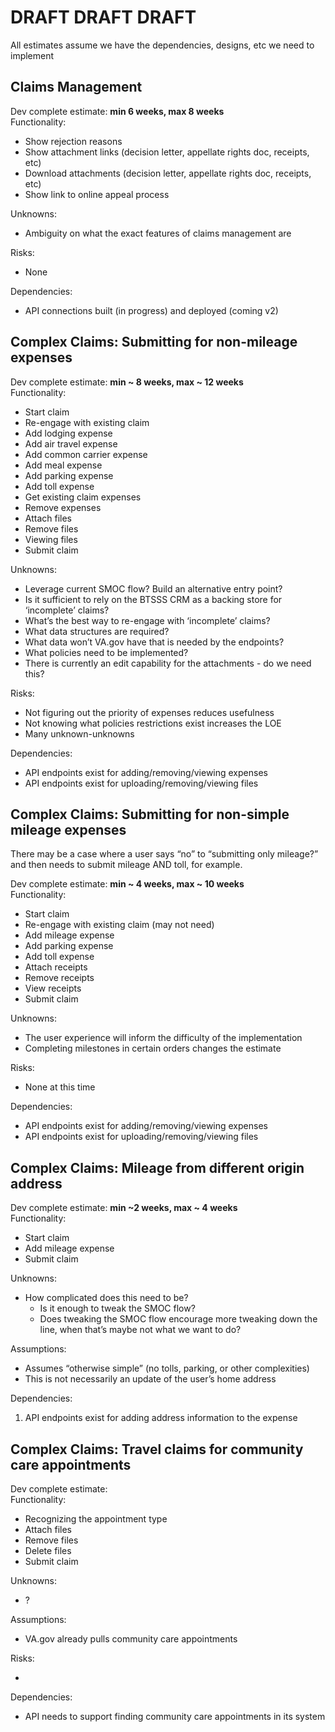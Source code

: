 # DRAFT DRAFT DRAFT

All estimates assume we have the dependencies, designs, etc we need to implement

## Claims Management

Dev complete estimate: **min 6 weeks, max 8 weeks**  
Functionality:

* Show rejection reasons  
* Show attachment links (decision letter, appellate rights doc, receipts, etc)  
* Download attachments (decision letter, appellate rights doc, receipts, etc)  
* Show link to online appeal process

Unknowns:

* Ambiguity on what the exact features of claims management are

Risks:

* None

Dependencies:

* API connections built (in progress) and deployed (coming v2)

## Complex Claims: Submitting for non-mileage expenses

Dev complete estimate: **min \~ 8 weeks, max \~ 12 weeks**  
Functionality:

* Start claim  
* Re-engage with existing claim  
* Add lodging expense  
* Add air travel expense  
* Add common carrier expense  
* Add meal expense  
* Add parking expense  
* Add toll expense  
* Get existing claim expenses  
* Remove expenses  
* Attach files  
* Remove files  
* Viewing files  
* Submit claim

Unknowns:

* Leverage current SMOC flow? Build an alternative entry point?  
* Is it sufficient to rely on the BTSSS CRM as a backing store for ‘incomplete’ claims?  
* What’s the best way to re-engage with ‘incomplete’ claims?  
* What data structures are required?   
* What data won’t VA.gov have that is needed by the endpoints?  
* What policies need to be implemented?  
* There is currently an edit capability for the attachments \- do we need this?

Risks:

* Not figuring out the priority of expenses reduces usefulness  
* Not knowing what policies restrictions exist increases the LOE  
* Many unknown-unknowns

Dependencies:

* API endpoints exist for adding/removing/viewing expenses  
* API endpoints exist for uploading/removing/viewing files

## Complex Claims: Submitting for non-simple mileage expenses

There may be a case where a user says “no” to “submitting only mileage?” and then needs to submit mileage AND toll, for example.

Dev complete estimate: **min \~ 4 weeks, max \~ 10 weeks**  
Functionality:

* Start claim  
* Re-engage with existing claim (may not need)  
* Add mileage expense  
* Add parking expense  
* Add toll expense  
* Attach receipts  
* Remove receipts  
* View receipts  
* Submit claim

Unknowns:

* The user experience will inform the difficulty of the implementation  
* Completing milestones in certain orders changes the estimate

Risks:

* None at this time

Dependencies:

* API endpoints exist for adding/removing/viewing expenses  
* API endpoints exist for uploading/removing/viewing files

## Complex Claims: Mileage from different origin address

Dev complete estimate: **min \~2 weeks, max \~ 4 weeks**  
Functionality:

* Start claim  
* Add mileage expense  
* Submit claim

Unknowns:

* How complicated does this need to be?  
  * Is it enough to tweak the SMOC flow?  
  * Does tweaking the SMOC flow encourage more tweaking down the line, when that’s maybe not what we want to do?

Assumptions:

* Assumes “otherwise simple” (no tolls, parking, or other complexities)  
* This is not necessarily an update of the user’s home address

Dependencies:

1. API endpoints exist for adding address information to the expense

## Complex Claims: Travel claims for community care appointments

Dev complete estimate:  
Functionality:

* Recognizing the appointment type  
* Attach files  
* Remove files  
* Delete files  
* Submit claim

Unknowns:

* ?

Assumptions:

* VA.gov already pulls community care appointments

Risks:

* 

Dependencies:

* API needs to support finding community care appointments in its system

